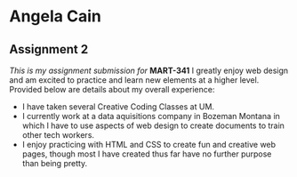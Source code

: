 # Angela Cain
## Assignment 2
*This is my assignment submission for* **MART-341**
I greatly enjoy web design and am excited to practice and learn new elements at a higher level. Provided below are details about my overall experience:
- I have taken several Creative Coding Classes at UM.
- I currently work at a data aquisitions company in Bozeman Montana in which I have to use aspects of web design to create documents to train other tech workers.
- I enjoy practicing with HTML and CSS to create fun and creative web pages, though most I have created thus far have no further purpose than being pretty. 
